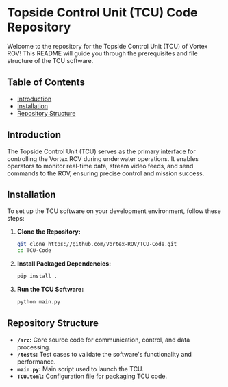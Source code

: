 # Topside Control Unit (TCU) Code Repository

Welcome to the repository for the Topside Control Unit (TCU) of Vortex ROV! This README will guide you through the prerequisites and file structure of the TCU software.

## Table of Contents

- [Introduction](#introduction)
- [Installation](#installation)
- [Repository Structure](#repository-structure)
  
## Introduction

The Topside Control Unit (TCU) serves as the primary interface for controlling the Vortex ROV during underwater operations. It enables operators to monitor real-time data, stream video feeds, and send commands to the ROV, ensuring precise control and mission success.

## Installation

To set up the TCU software on your development environment, follow these steps:

1. **Clone the Repository:**
   ```bash
   git clone https://github.com/Vortex-ROV/TCU-Code.git
   cd TCU-Code
   ```

2. **Install Packaged Dependencies:**
   ```bash
   pip install .
   ```

3. **Run the TCU Software:**
   ```bash
   python main.py
   ```

## Repository Structure

- **`/src`:** Core source code for communication, control, and data processing.
- **`/tests`:** Test cases to validate the software's functionality and performance.
- **`main.py`:** Main script used to launch the TCU.
- **`TCU.toml`:** Configuration file for packaging TCU code.

